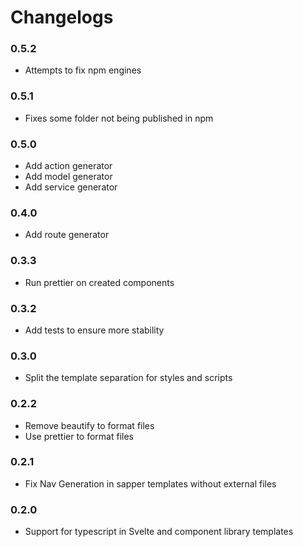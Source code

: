# Changelogs

### 0.5.2

-   Attempts to fix npm engines

### 0.5.1

-   Fixes some folder not being published in npm

### 0.5.0

-   Add action generator
-   Add model generator
-   Add service generator

### 0.4.0

-   Add route generator

### 0.3.3

-   Run prettier on created components

### 0.3.2

-   Add tests to ensure more stability

### 0.3.0

-   Split the template separation for styles and scripts

### 0.2.2

-   Remove beautify to format files
-   Use prettier to format files

### 0.2.1

-   Fix Nav Generation in sapper templates without external files

### 0.2.0

-   Support for typescript in Svelte and component library templates
